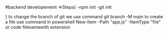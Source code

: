 #backend developement
=>Steps{
    -npm init
    -git init

}
to change the branch of git we use command git branch -M main
to create a file use command in powershell New-Item -Path "app.js" -ItemType "file" or code filenamewith extension